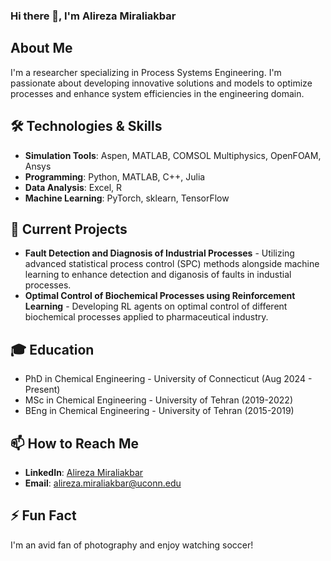 ### Hi there 👋, I'm Alireza Miraliakbar

## About Me
I'm a researcher specializing in Process Systems Engineering. I'm passionate about developing innovative solutions and models to optimize processes and enhance system efficiencies in the engineering domain.

## 🛠 Technologies & Skills
- **Simulation Tools**: Aspen, MATLAB, COMSOL Multiphysics, OpenFOAM, Ansys
- **Programming**: Python, MATLAB, C++, Julia
- **Data Analysis**: Excel, R
- **Machine Learning**: PyTorch, sklearn, TensorFlow

## 🔭 Current Projects
- **Fault Detection and Diagnosis of Industrial Processes** - Utilizing advanced statistical process control (SPC) methods alongside machine learning to enhance detection and diganosis of faults in industial processes.
- **Optimal Control of Biochemical Processes using Reinforcement Learning** - Developing RL agents on optimal control of different biochemical processes applied to pharmaceutical industry.

## 🎓 Education
- PhD in Chemical Engineering - University of Connecticut (Aug 2024 - Present)
- MSc in Chemical Engineering - University of Tehran (2019-2022)
- BEng in Chemical Engineering - University of Tehran (2015-2019)

<!--## 📰 Publications
Here are a few selected publications:
- Miraliakbar, A., et al. "Title of Your Research Paper." Journal Name, Year. [Link to publication](#)
- Miraliakbar, A., et al. "Title of Another Research Paper." Journal Name, Year. [Link to publication](#) -->

## 📫 How to Reach Me
- **LinkedIn**: [Alireza Miraliakbar]((https://www.linkedin.com/in/alireza-miraliakbar/))
- **Email**: alireza.miraliakbar@uconn.edu

## ⚡ Fun Fact
I'm an avid fan of photography and enjoy watching soccer!



<!--
**AlirezaMiraliakbar/AlirezaMiraliakbar** is a ✨ _special_ ✨ repository because its `README.md` (this file) appears on your GitHub profile.

Here are some ideas to get you started:

- 🔭 I’m currently working on ...
- 🌱 I’m currently learning ...
- 👯 I’m looking to collaborate on ...
- 🤔 I’m looking for help with ...
- 💬 Ask me about ...
- 📫 How to reach me: ...
- 😄 Pronouns: ...
- ⚡ Fun fact: ...
-->
